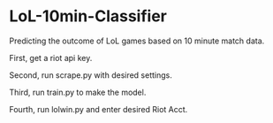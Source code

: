 # LoL-10min-Classifier
Predicting the outcome of LoL games based on 10 minute match data.

First, get a riot api key.

Second, run scrape.py with desired settings.

Third, run train.py to make the model.

Fourth, run lolwin.py and enter desired Riot Acct.
